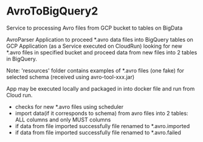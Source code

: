 # AvroToBigQuery2
Service to processing Avro files from GCP bucket to tables on BigData

AvroParser Application to proceed *.avro data files into BigQuery tables on GCP
Application (as a Service executed on CloudRun) looking for new *.avro files in specified bucket and proceed data from new files into 2 tables in BigQuery.

Note:
'resources' folder contains examples of *.avro files (one fake) for selected schema (received using avro-tool-xxx.jar)

 App may be executed locally and packaged in into docker file and run from Cloud run.
- checks for new *.avro files using scheduler
- import data(if it corresponds to schema) from avro files into 2 tables: ALL columns and only MUST columns
- if data from file imported successfully file renamed to *.avro.imported
- if data from file imported successfully file renamed to *.avro.failed
